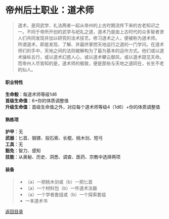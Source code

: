 # 帝州后土职业：道术师

>道术，是同武学、礼法两者一起从帝州的上古时期流传下来的古老知识之一。不同于帝所开创的武学与祀礼之道，道术乃是由上古时代的众多智者贤人们共同发现并加以研究的法术技艺。修习道术之人，便被称为道术师。  
所谓道术，即是发现、了解、并最终掌控天地运行之道的一门学问。在道术师们的手中，天地之间的法则被解构为了最为基本的运作方式。他们或以道术操纵五行，或以道术幻惑人心，或以道术攀云御风，或以道术窥见天命。而帝州人尽皆知的是，道术师的极致，便是那些与天地之道同在，长生不老的仙人。  

#### 职业特性

**生命骰**：每道术师等级1d6  
**首级生命值**：6+你的体质调整值  
**升级生命值**：首级生命值之外，对应每个道术师等级4（1d6）+你的体质调整值  

#### 熟练项

**护甲**：无  
**武器**：匕首、钢镖、投石索、长棍、桃木剑、短弓  
**工具**：无  
**豁免**：智力、感知  
**技能**：从奥秘、历史、洞悉、调查、医药、宗教中选择两项  

#### 装备

> + （a）一把桃木剑或（b）一把匕首  
> + （a）一个材料包（b）一件道术法器  
> + （a）一个学者套组或（b）一个探索套组  
> + 一本道术书  


[返回目录](帝州_目录.md)
